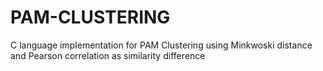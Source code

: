 # PAM-CLUSTERING
C language implementation for PAM  Clustering using Minkwoski distance and Pearson correlation as similarity difference
